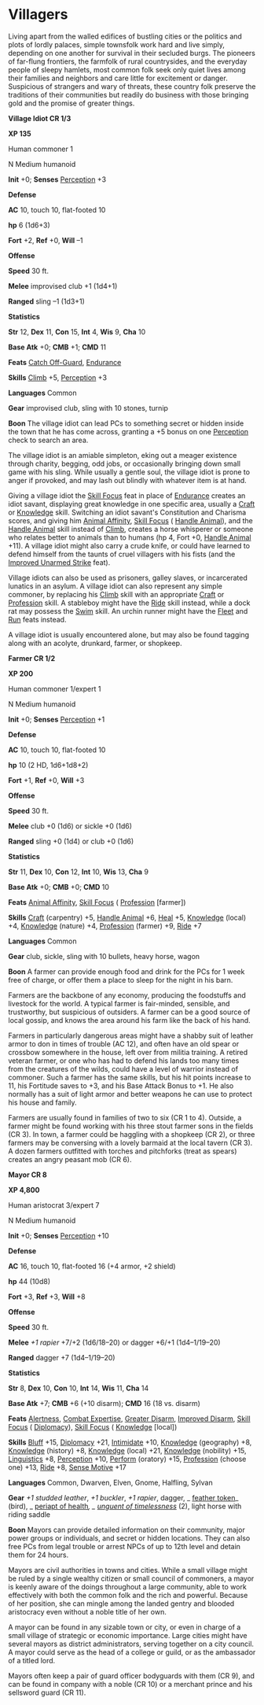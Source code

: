 # Villagers

Living apart from the walled edifices of bustling cities or the politics and plots of lordly palaces, simple townsfolk work hard and live simply, depending on one another for survival in their secluded burgs. The pioneers of far-flung frontiers, the farmfolk of rural countrysides, and the everyday people of sleepy hamlets, most common folk seek only quiet lives among their families and neighbors and care little for excitement or danger. Suspicious of strangers and wary of threats, these country folk preserve the traditions of their communities but readily do business with those bringing gold and the promise of greater things.

**Village Idiot CR 1/3**

**XP 135**

Human commoner 1

N Medium humanoid

**Init** +0; **Senses** [Perception](../../skills/perception#_perception) +3

**Defense**

**AC** 10, touch 10, flat-footed 10

**hp** 6 (1d6+3)

**Fort** +2, **Ref** +0, **Will** –1

**Offense**

**Speed** 30 ft.

**Melee** improvised club +1 (1d4+1)

**Ranged** sling –1 (1d3+1)

**Statistics**

**Str** 12, **Dex** 11, **Con** 15, **Int** 4, **Wis** 9, **Cha** 10

**Base Atk** +0; **CMB** +1; **CMD** 11

**Feats** [Catch Off-Guard](../../feats#_catch-off-guard), [Endurance](../../feats#_endurance)

**Skills** [Climb](../../skills/climb#_climb) +5, [Perception](../../skills/perception#_perception) +3

**Languages** Common

**Gear** improvised club, sling with 10 stones, turnip

**Boon** The village idiot can lead PCs to something secret or hidden inside the town that he has come across, granting a +5 bonus on one [Perception](../../skills/perception#_perception) check to search an area.

The village idiot is an amiable simpleton, eking out a meager existence through charity, begging, odd jobs, or occasionally bringing down small game with his sling. While usually a gentle soul, the village idiot is prone to anger if provoked, and may lash out blindly with whatever item is at hand.

Giving a village idiot the [Skill Focus](../../feats#_skill-focus) feat in place of [Endurance](../../feats#_endurance) creates an idiot savant, displaying great knowledge in one specific area, usually a [Craft](../../skills/craft#_craft) or [Knowledge](../../skills/knowledge#_knowledge) skill. Switching an idiot savant's Constitution and Charisma scores, and giving him [Animal Affinity](../../feats#_animal-affinity), [Skill Focus](../../feats#_skill-focus) ( [Handle Animal](../../skills/handleAnimal#_handle-animal)), and the [Handle Animal](../../skills/handleAnimal#_handle-animal) skill instead of [Climb](../../skills/climb#_climb), creates a horse whisperer or someone who relates better to animals than to humans (hp 4, Fort +0, [Handle Animal](../../skills/handleAnimal#_handle-animal) +11). A village idiot might also carry a crude knife, or could have learned to defend himself from the taunts of cruel villagers with his fists (and the [Improved Unarmed Strike](../../feats#_improved-unarmed-strike) feat).

Village idiots can also be used as prisoners, galley slaves, or incarcerated lunatics in an asylum. A village idiot can also represent any simple commoner, by replacing his [Climb](../../skills/climb#_climb) skill with an appropriate [Craft](../../skills/craft#_craft) or [Profession](../../skills/profession#_profession) skill. A stableboy might have the [Ride](../../skills/ride#_ride) skill instead, while a dock rat may possess the [Swim](../../skills/swim#_swim) skill. An urchin runner might have the [Fleet](../../feats#_fleet) and [Run](../../feats#_run) feats instead.

A village idiot is usually encountered alone, but may also be found tagging along with an acolyte, drunkard, farmer, or shopkeep.

**Farmer CR 1/2**

**XP 200**

Human commoner 1/expert 1

N Medium humanoid

**Init** +0; **Senses** [Perception](../../skills/perception#_perception) +1

**Defense**

**AC** 10, touch 10, flat-footed 10

**hp** 10 (2 HD, 1d6+1d8+2)

**Fort** +1, **Ref** +0, **Will** +3

**Offense**

**Speed** 30 ft.

**Melee** club +0 (1d6) or sickle +0 (1d6)

**Ranged** sling +0 (1d4) or club +0 (1d6)

**Statistics**

**Str** 11, **Dex** 10, **Con** 12, **Int** 10, **Wis** 13, **Cha** 9

**Base Atk** +0; **CMB** +0; **CMD** 10

**Feats** [Animal Affinity](../../feats#_animal-affinity), [Skill Focus](../../feats#_skill-focus) ( [Profession](../../skills/profession#_profession) [farmer])

**Skills** [Craft](../../skills/craft#_craft) (carpentry) +5, [Handle Animal](../../skills/handleAnimal#_handle-animal) +6, [Heal](../../skills/heal#_heal) +5, [Knowledge](../../skills/knowledge#_knowledge) (local) +4, [Knowledge](../../skills/knowledge#_knowledge) (nature) +4, [Profession](../../skills/profession#_profession) (farmer) +9, [Ride](../../skills/ride#_ride) +7

**Languages** Common

**Gear** club, sickle, sling with 10 bullets, heavy horse, wagon

**Boon** A farmer can provide enough food and drink for the PCs for 1 week free of charge, or offer them a place to sleep for the night in his barn.

Farmers are the backbone of any economy, producing the foodstuffs and livestock for the world. A typical farmer is fair-minded, sensible, and trustworthy, but suspicious of outsiders. A farmer can be a good source of local gossip, and knows the area around his farm like the back of his hand.

Farmers in particularly dangerous areas might have a shabby suit of leather armor to don in times of trouble (AC 12), and often have an old spear or crossbow somewhere in the house, left over from militia training. A retired veteran farmer, or one who has had to defend his lands too many times from the creatures of the wilds, could have a level of warrior instead of commoner. Such a farmer has the same skills, but his hit points increase to 11, his Fortitude saves to +3, and his Base Attack Bonus to +1. He also normally has a suit of light armor and better weapons he can use to protect his house and family.

Farmers are usually found in families of two to six (CR 1 to 4). Outside, a farmer might be found working with his three stout farmer sons in the fields (CR 3). In town, a farmer could be haggling with a shopkeep (CR 2), or three farmers may be conversing with a lovely barmaid at the local tavern (CR 3). A dozen farmers outfitted with torches and pitchforks (treat as spears) creates an angry peasant mob (CR 6).

**Mayor CR 8**

**XP 4,800**

Human aristocrat 3/expert 7

N Medium humanoid

**Init** +0; **Senses** [Perception](../../skills/perception#_perception) +10

**Defense**

**AC** 16, touch 10, flat-footed 16 (+4 armor, +2 shield)

**hp** 44 (10d8)

**Fort** +3, **Ref** +3, **Will** +8

**Offense**

**Speed** 30 ft.

**Melee** _+1 rapier_ +7/+2 (1d6/18–20) or dagger +6/+1 (1d4–1/19–20)

**Ranged** dagger +7 (1d4–1/19–20)

**Statistics**

**Str** 8, **Dex** 10, **Con** 10, **Int** 14, **Wis** 11, **Cha** 14

**Base Atk** +7; **CMB** +6 (+10 disarm); **CMD** 16 (18 vs. disarm)

**Feats** [Alertness](../../feats#_alertness), [Combat Expertise](../../feats#_combat-expertise), [Greater Disarm](../../feats#_greater-disarm), [Improved Disarm](../../feats#_improved-disarm), [Skill Focus](../../feats#_skill-focus) ( [Diplomacy](../../skills/diplomacy#_diplomacy)), [Skill Focus](../../feats#_skill-focus) ( [Knowledge](../../skills/knowledge#_knowledge) [local])

**Skills** [Bluff](../../skills/bluff#_bluff) +15, [Diplomacy](../../skills/diplomacy#_diplomacy) +21, [Intimidate](../../skills/intimidate#_intimidate) +10, [Knowledge](../../skills/knowledge#_knowledge) (geography) +8, [Knowledge](../../skills/knowledge#_knowledge) (history) +8, [Knowledge](../../skills/knowledge#_knowledge) (local) +21, [Knowledge](../../skills/knowledge#_knowledge) (nobility) +15, [Linguistics](../../skills/linguistics#_linguistics) +8, [Perception](../../skills/perception#_perception) +10, [Perform](../../skills/perform#_perform) (oratory) +15, [Profession](../../skills/profession#_profession) (choose one) +13, [Ride](../../skills/ride#_ride) +8, [Sense Motive](../../skills/senseMotive#_sense-motive) +17

**Languages** Common, Dwarven, Elven, Gnome, Halfling, Sylvan

**Gear** _+1 studded leather_, _+1 buckler_, _+1 rapier_, dagger, _ [feather token](../../magicItems/wondrousItems#_feather-token)_ (bird), _ [periapt of health](../../magicItems/wondrousItems#_periapt-of-health)_, _ [unguent of timelessness](../../magicItems/wondrousItems#_unguent-of-timelessness)_ (2), light horse with riding saddle

**Boon** Mayors can provide detailed information on their community, major power groups or individuals, and secret or hidden locations. They can also free PCs from legal trouble or arrest NPCs of up to 12th level and detain them for 24 hours.

Mayors are civil authorities in towns and cities. While a small village might be ruled by a single wealthy citizen or small council of commoners, a mayor is keenly aware of the doings throughout a large community, able to work effectively with both the common folk and the rich and powerful. Because of her position, she can mingle among the landed gentry and blooded aristocracy even without a noble title of her own.

A mayor can be found in any sizable town or city, or even in charge of a small village of strategic or economic importance. Large cities might have several mayors as district administrators, serving together on a city council. A mayor could serve as the head of a college or guild, or as the ambassador of a titled lord.

Mayors often keep a pair of guard officer bodyguards with them (CR 9), and can be found in company with a noble (CR 10) or a merchant prince and his sellsword guard (CR 11).

